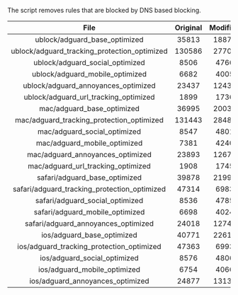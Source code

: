 The script removes rules that are blocked by DNS based blocking.


| File | Original | Modified |
|:----:|:-----:|:-----:|
| ublock/adguard_base_optimized | 35813 | 18879 |
| ublock/adguard_tracking_protection_optimized | 130586 | 27708 |
| ublock/adguard_social_optimized | 8506 | 4766 |
| ublock/adguard_mobile_optimized | 6682 | 4005 |
| ublock/adguard_annoyances_optimized | 23437 | 12439 |
| ublock/adguard_url_tracking_optimized | 1899 | 1736 |
| mac/adguard_base_optimized | 36995 | 20036 |
| mac/adguard_tracking_protection_optimized | 131443 | 28486 |
| mac/adguard_social_optimized | 8547 | 4801 |
| mac/adguard_mobile_optimized | 7381 | 4240 |
| mac/adguard_annoyances_optimized | 23893 | 12672 |
| mac/adguard_url_tracking_optimized | 1908 | 1745 |
| safari/adguard_base_optimized | 39878 | 21992 |
| safari/adguard_tracking_protection_optimized | 47314 | 6983 |
| safari/adguard_social_optimized | 8536 | 4785 |
| safari/adguard_mobile_optimized | 6698 | 4024 |
| safari/adguard_annoyances_optimized | 24018 | 12745 |
| ios/adguard_base_optimized | 40771 | 22616 |
| ios/adguard_tracking_protection_optimized | 47363 | 6993 |
| ios/adguard_social_optimized | 8576 | 4806 |
| ios/adguard_mobile_optimized | 6754 | 4066 |
| ios/adguard_annoyances_optimized | 24877 | 13137 |
